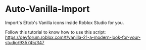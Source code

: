 # Auto-Vanilla-Import
Import's Ettob's  Vanilla icons inside Roblox Studio for you.

Follow this tutorial to know how to use this script:
https://devforum.roblox.com/t/vanilla-21-a-modern-look-for-your-studio/935745/347
